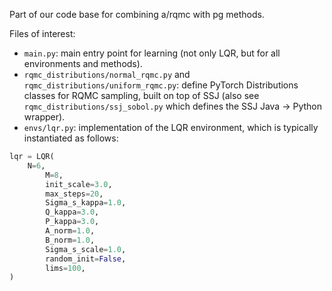 
Part of our code base for combining a/rqmc with pg methods.

Files of interest:
- `main.py`: main entry point for learning (not only LQR, but for all environments and methods).
- `rqmc_distributions/normal_rqmc.py` and `rqmc_distributions/uniform_rqmc.py`: define PyTorch Distributions classes for RQMC sampling, built on top of SSJ (also see `rqmc_distributions/ssj_sobol.py` which defines the SSJ Java → Python wrapper).
- `envs/lqr.py`: implementation of the LQR environment, which is typically instantiated as follows:

```python
lqr = LQR(
    N=6,
        M=8,
        init_scale=3.0,
        max_steps=20,
        Sigma_s_kappa=1.0,
        Q_kappa=3.0,
        P_kappa=3.0,
        A_norm=1.0,
        B_norm=1.0,
        Sigma_s_scale=1.0,
        random_init=False,
        lims=100,
)
```

